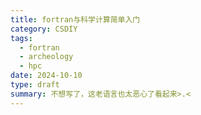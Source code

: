 ```yaml
---
title: fortran与科学计算简单入门
category: CSDIY
tags:
  - fortran
  - archeology
  - hpc
date: 2024-10-10
type: draft
summary: 不想写了，这老语言也太恶心了看起来>.<
---
```

